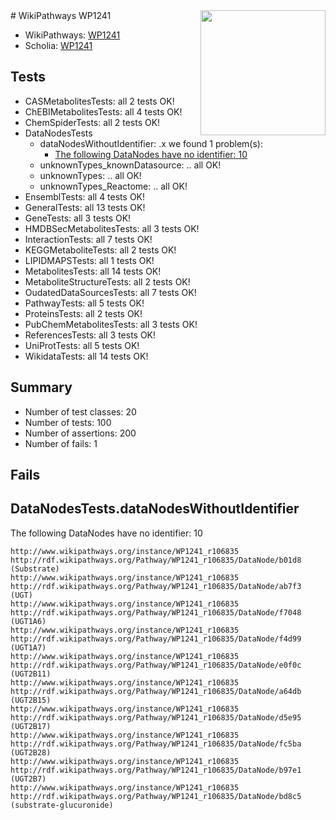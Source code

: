 <img style="float: right; width: 200px" src="https://upload.wikimedia.org/wikipedia/commons/thumb/8/83/Wplogo_with_text_500.png/640px-Wplogo_with_text_500.png" />
# WikiPathways WP1241

* WikiPathways: [WP1241](https://identifiers.org/wikipathways:WP1241)
* Scholia: [WP1241](https://scholia.toolforge.org/wikipathways/WP1241)
## Tests
* CASMetabolitesTests: all 2 tests OK!
* ChEBIMetabolitesTests: all 4 tests OK!
* ChemSpiderTests: all 2 tests OK!
* DataNodesTests
    * dataNodesWithoutIdentifier: .x we found 1 problem(s):
        * [The following DataNodes have no identifier: 10](#8792c490)
    * unknownTypes_knownDatasource: .. all OK!
    * unknownTypes: .. all OK!
    * unknownTypes_Reactome: .. all OK!
* EnsemblTests: all 4 tests OK!
* GeneralTests: all 13 tests OK!
* GeneTests: all 3 tests OK!
* HMDBSecMetabolitesTests: all 3 tests OK!
* InteractionTests: all 7 tests OK!
* KEGGMetaboliteTests: all 2 tests OK!
* LIPIDMAPSTests: all 1 tests OK!
* MetabolitesTests: all 14 tests OK!
* MetaboliteStructureTests: all 2 tests OK!
* OudatedDataSourcesTests: all 7 tests OK!
* PathwayTests: all 5 tests OK!
* ProteinsTests: all 2 tests OK!
* PubChemMetabolitesTests: all 3 tests OK!
* ReferencesTests: all 3 tests OK!
* UniProtTests: all 5 tests OK!
* WikidataTests: all 14 tests OK!


## Summary

* Number of test classes: 20
* Number of tests: 100
* Number of assertions: 200
* Number of fails: 1

## Fails

<a name="8792c490" />

## DataNodesTests.dataNodesWithoutIdentifier

The following DataNodes have no identifier: 10
```
http://www.wikipathways.org/instance/WP1241_r106835 http://rdf.wikipathways.org/Pathway/WP1241_r106835/DataNode/b01d8 (Substrate)
http://www.wikipathways.org/instance/WP1241_r106835 http://rdf.wikipathways.org/Pathway/WP1241_r106835/DataNode/ab7f3 (UGT)
http://www.wikipathways.org/instance/WP1241_r106835 http://rdf.wikipathways.org/Pathway/WP1241_r106835/DataNode/f7048 (UGT1A6)
http://www.wikipathways.org/instance/WP1241_r106835 http://rdf.wikipathways.org/Pathway/WP1241_r106835/DataNode/f4d99 (UGT1A7)
http://www.wikipathways.org/instance/WP1241_r106835 http://rdf.wikipathways.org/Pathway/WP1241_r106835/DataNode/e0f0c (UGT2B11)
http://www.wikipathways.org/instance/WP1241_r106835 http://rdf.wikipathways.org/Pathway/WP1241_r106835/DataNode/a64db (UGT2B15)
http://www.wikipathways.org/instance/WP1241_r106835 http://rdf.wikipathways.org/Pathway/WP1241_r106835/DataNode/d5e95 (UGT2B17)
http://www.wikipathways.org/instance/WP1241_r106835 http://rdf.wikipathways.org/Pathway/WP1241_r106835/DataNode/fc5ba (UGT2B28)
http://www.wikipathways.org/instance/WP1241_r106835 http://rdf.wikipathways.org/Pathway/WP1241_r106835/DataNode/b97e1 (UGT2B7)
http://www.wikipathways.org/instance/WP1241_r106835 http://rdf.wikipathways.org/Pathway/WP1241_r106835/DataNode/bd8c5 (substrate-glucuronide)
```

